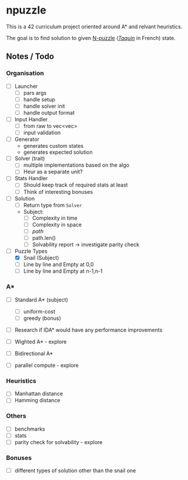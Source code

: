 # npuzzle

This is a 42 curriculum project oriented around A* and relvant heuristics.

The goal is to find solution to given [N-puzzle](https://en.wikipedia.org/wiki/15_puzzle) (*[Taquin](https://en.wikipedia.org/wiki/Jeu_de_taquin)* in French) state.

## Notes / Todo
### Organisation
- [ ] Launcher
    - [ ] pars args
    - [ ] handle setup
    - [ ] handle solver init
    - [ ] handle output format
- [ ] Input Handler
    - [ ] from raw to vec<vec<T>>
    - [ ] input validation
- [ ] Generator
    - generates custom states
    - generates expected solution
- [ ] Solver (trait)
    - [ ] multiple implementations based on the algo
    - [ ] Heur as a separate unit?
- [ ] Stats Handler
    - [ ] Should keep track of required stats at least
    - [ ] Think of interesting bonuses
- [ ] Solution
    - [ ] Return type from `Solver`
    - Subject:
        - [ ] Complexity in time
        - [ ] Complexity in space
        - [ ] *path*
        - [ ] path.len()
        - [ ] Solvability report -> investigate parity check
- [ ] Puzzle Types
    - [x] Snail (Subject)
    - [ ] Line by line and Empty at 0,0
    - [ ] Line by line and Empty at n-1,n-1
### A*
- [ ] Standard A* (subject)
    - [ ] uniform-cost 
    - [ ] greedy (bonus)
- [ ] Research if IDA* would have any performance improvements
- [ ] Wighted A* - explore
- [ ] Bidirectional A*
- [ ] parallel compute - explore


### Heuristics
- [ ] Manhattan distance
- [ ] Hamming distance

### Others
- [ ] benchmarks
- [ ] stats
- [ ] parity check for solvability - explore

### Bonuses
- [ ] different types of solution other than the snail one

